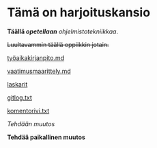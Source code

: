 # Tämä on harjoituskansio

**Täällä _opetellaan_** *ohjelmistotekniikkaa*.

 ~~Luultavammin täällä oppiikkin jotain.~~  

 [työaikakirjanpito.md](https://github.com/RGH84/ot-harkkatyo/blob/master/dokumentaatio/tyoaikakirjanpito.md)

 [vaatimusmaarittely.md](https://github.com/RGH84/ot-harkkatyo/blob/master/dokumentaatio/vaatimusmaarittely.md)

 [laskarit](https://github.com/RGH84/ot-harkkatyo/tree/master/laskarit)

 [gitlog.txt](https://github.com/RGH84/ot-harkkatyo/blob/master/laskarit/viikko1/gitlog.txt)

 [komentorivi.txt](https://github.com/RGH84/ot-harkkatyo/blob/master/laskarit/viikko1/komentorivi.txt)

*Tehdään muutos*

**Tehdää paikallinen muutos**
